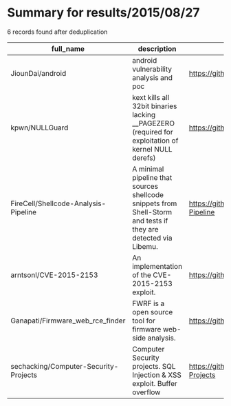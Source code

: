 
# Summary for results/2015/08/27
    
6 records found after deduplication

| full_name | description | html_url | matched_list | matched_count | pushed_at | size | stargazers_count | language | forks_count | vul_ids |
|---------------------------------------|----------------------------------------------------------------------------------------------------------------|----------------------------------------------------------|-----------------------|-----------------|---------------------------|--------|--------------------|------------|---------------|-------------------|
| JiounDai/android | android vulnerability analysis and poc | https://github.com/JiounDai/android | ['vulnerability poc'] | 1 | 2015-08-27 07:47:19+00:00 | 4100 | 9 | Java | 5 | [] |
| kpwn/NULLGuard | kext kills all 32bit binaries lacking __PAGEZERO (required for exploitation of kernel NULL derefs) | https://github.com/kpwn/NULLGuard | ['exploit'] | 1 | 2015-08-27 02:15:43+00:00 | 283 | 114 | C | 38 | [] |
| FireCell/Shellcode-Analysis-Pipeline | A minimal pipeline that sources shellcode snippets from Shell-Storm and tests if they are detected via Libemu. | https://github.com/FireCell/Shellcode-Analysis-Pipeline | ['shellcode'] | 1 | 2015-08-27 05:12:05+00:00 | 136 | 1 | Python | 1 | [] |
| arntsonl/CVE-2015-2153 | An implementation of the CVE-2015-2153 exploit. | https://github.com/arntsonl/CVE-2015-2153 | ['cve-2', 'exploit'] | 2 | 2015-08-27 17:22:53+00:00 | 136 | 3 | Python | 2 | ['CVE-2015-2153'] |
| Ganapati/Firmware_web_rce_finder | FWRF is a open source tool for firmware web-side analysis. | https://github.com/Ganapati/Firmware_web_rce_finder | ['rce'] | 1 | 2015-08-27 19:26:49+00:00 | 144 | 9 | Python | 3 | [] |
| sechacking/Computer-Security-Projects | Computer Security projects. SQL Injection & XSS exploit. Buffer overflow | https://github.com/sechacking/Computer-Security-Projects | ['exploit'] | 1 | 2015-08-27 03:59:25+00:00 | 1808 | 1 | C | 3 | [] |
